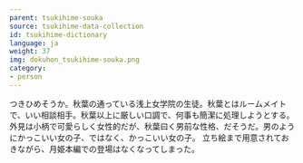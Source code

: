 ```yaml
---
parent: tsukihime-souka
source: tsukihime-data-collection
id: tsukihime-dictionary
language: ja
weight: 37
img: dokuhon_tsukihime-souka.png
category:
- person
---
```


つきひめそうか。秋葉の通っている浅上女学院の生徒。秋葉とはルームメイトで、いい相談相手。秋葉以上に厳しい口調で、何事も簡潔に処理しようとする。
外見は小柄で可愛らしく女性的だが、秋葉曰く男前な性格、だそうだ。男のようにかっこいい女の子、ではなく、かっこいい女の子。
立ち絵まで用意されておきながら、月姫本編での登場はなくなってしまった。
